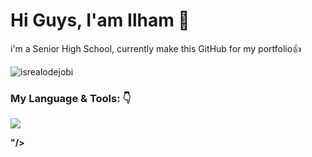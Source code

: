 # <summary><strong>Hi Guys, I'am Ilham 👋</strong></summary>
i'm a Senior High School, currently make this GitHub for my portfolio👍
<p align="left"> <img src="https://komarev.com/ghpvc/?username=Hammm22&label=Profile%20views&color=0e75b6&style=flat" alt="isrealodejobi" />
</p>

### <summary><strong>My Language & Tools: 👇 <strong/><summary/>
<p>
 <img src= "![image](https://github.com/user-attachments/assets/b4af8bb1-4478-4164-854f-c8df3ce8e640)"/>

"/>
</p>
